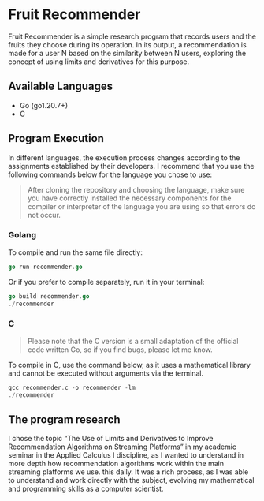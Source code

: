 # Fruit Recommender

Fruit Recommender is a simple research program that records users and the fruits they choose during its operation. In its output, a recommendation is made for a user N based on the similarity between N users, exploring the concept of using limits and derivatives for this purpose.

## Available Languages

- Go (go1.20.7+)
- C

## Program Execution

In different languages, the execution process changes according to the assignments established by their developers. I recommend that you use the following commands below for the language you chose to use:

> After cloning the repository and choosing the language, make sure you have correctly installed the necessary components for the compiler or interpreter of the language you are using so that errors do not occur.

### Golang

To compile and run the same file directly:
```go
go run recommender.go
```
Or if you prefer to compile separately, run it in your terminal:
```go
go build recommender.go
./recommender
```
### C

> Please note that the C version is a small adaptation of the official code written Go, so if you find bugs, please let me know.

To compile in C, use the command below, as it uses a mathematical library and cannot be executed without arguments via the terminal.

```go
gcc recommender.c -o recommender -lm
./recommender
```

## The program research

I chose the topic “The Use of Limits and Derivatives to Improve Recommendation Algorithms on Streaming Platforms” in my academic seminar in the Applied Calculus I discipline, as I wanted to understand in more depth how recommendation algorithms work within the main streaming platforms we use. this daily. It was a rich process, as I was able to understand and work directly with the subject, evolving my mathematical and programming skills as a computer scientist.
